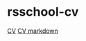 # rsschool-cv
[CV](https://LVRMWT17.github.io/rsschool-cv/)
[CV markdown](https://LVRMWT17.github.io/rsschool-cv/cv)
